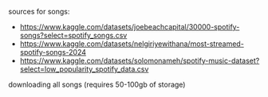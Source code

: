 sources for songs:
- https://www.kaggle.com/datasets/joebeachcapital/30000-spotify-songs?select=spotify_songs.csv
- https://www.kaggle.com/datasets/nelgiriyewithana/most-streamed-spotify-songs-2024
- https://www.kaggle.com/datasets/solomonameh/spotify-music-dataset?select=low_popularity_spotify_data.csv

downloading all songs (requires 50-100gb of storage)